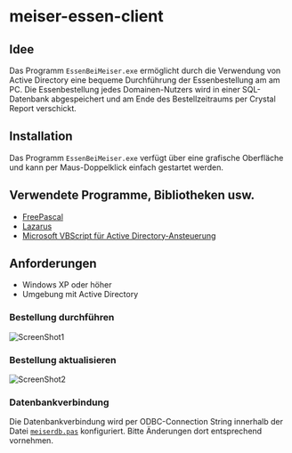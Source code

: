 meiser-essen-client
===================

## Idee

Das Programm `EssenBeiMeiser.exe` ermöglicht durch die Verwendung von Active Directory eine bequeme Durchführung der Essenbestellung am
am PC. Die Essenbestellung jedes Domainen-Nutzers wird in einer SQL-Datenbank abgespeichert und am Ende des Bestellzeitraums per Crystal Report verschickt.

## Installation

Das Programm `EssenBeiMeiser.exe` verfügt über eine grafische Oberfläche und kann per Maus-Doppelklick einfach gestartet werden.


## Verwendete Programme, Bibliotheken usw.
* [FreePascal](http://www.freepascal.org/ "FreePascal")
* [Lazarus](http://www.lazarus.freepascal.org/ "Lazarus is a Delphi compatible cross-platform IDE for Rapid Application Development")
* [Microsoft VBScript für Active Directory-Ansteuerung](http://de.wikipedia.org/wiki/VBScript "VBScript")

## Anforderungen

* Windows XP oder höher
* Umgebung mit Active Directory



### Bestellung durchführen

![ScreenShot1](https://raw.github.com/meiser/meiser-essen-client/master/images/Speiseplan.png)

### Bestellung aktualisieren

![ScreenShot2](https://raw.github.com/meiser/meiser-essen-client/master/images/BestellungAktualisieren.png)

### Datenbankverbindung

Die Datenbankverbindung wird per ODBC-Connection String innerhalb der Datei [`meiserdb.pas`](https://raw.github.com/meiser/meiser-essen-client/master/meiserdb.pas "meiserdb.pas") konfiguriert. Bitte Änderungen dort entsprechend vornehmen.
